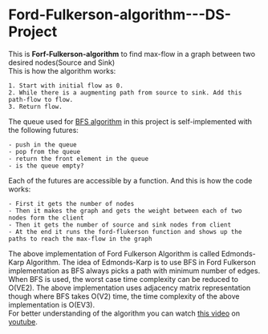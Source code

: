 # Ford-Fulkerson-algorithm---DS-Project
This is **Forf-Fulkerson-algorithm** to find max-flow in a graph between two desired nodes(Source and Sink)<br/>
This is how the algorithm works:
```
1. Start with initial flow as 0.
2. While there is a augmenting path from source to sink. Add this path-flow to flow.
3. Return flow.
```
The queue used for [BFS algorithm](https://www.geeksforgeeks.org/breadth-first-search-or-bfs-for-a-graph/) in this project is self-implemented with the following futures:
```
- push in the queue
- pop from the queue
- return the front element in the queue
- is the queue empty?
```
Each of the futures are accessible by a function.
And this is how the code works:
```
- First it gets the number of nodes
- Then it makes the graph and gets the weight between each of two nodes form the client
- Then it gets the number of source and sink nodes from client
- At the end it runs the ford-flukerson function and shows up the paths to reach the max-flow in the graph
```
The above implementation of Ford Fulkerson Algorithm is called Edmonds-Karp Algorithm. 
The idea of Edmonds-Karp is to use BFS in Ford Fulkerson implementation as BFS always picks a path with minimum number of edges. 
When BFS is used, the worst case time complexity can be reduced to O(VE2). 
The above implementation uses adjacency matrix representation though where BFS takes O(V2) time, 
the time complexity of the above implementation is O(EV3).<br/>
For better understanding of the algorithm you can watch [this video](https://www.youtube.com/watch?v=hmIrJCGPPG4/) on [youtube](https://www.youtube.com/).
